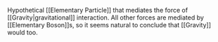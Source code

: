 Hypothetical [[Elementary Particle]] that mediates the force of [[Gravity|gravitational]] interaction.
All other forces are mediated by [[Elementary Boson]]s, so it seems natural to conclude that [[Gravity]] would too.
